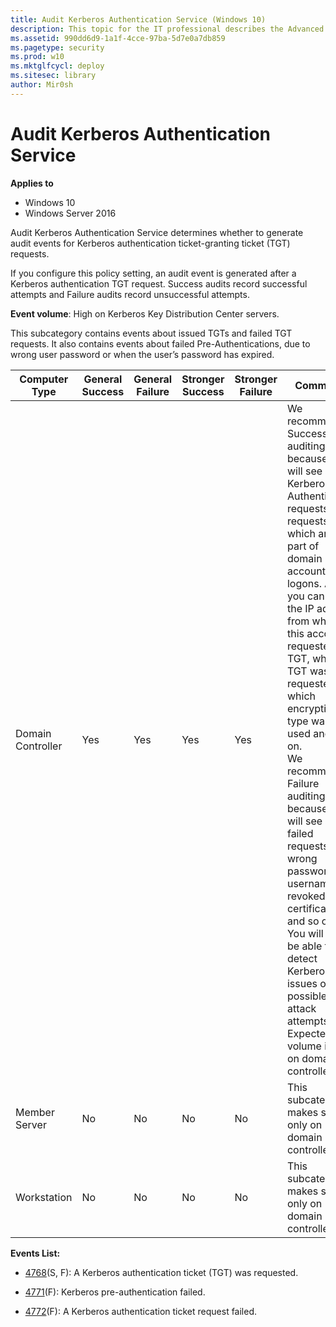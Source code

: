 ```yaml
---
title: Audit Kerberos Authentication Service (Windows 10)
description: This topic for the IT professional describes the Advanced Security Audit policy setting, Audit Kerberos Authentication Service, which determines whether to generate audit events for Kerberos authentication ticket-granting ticket (TGT) requests.
ms.assetid: 990dd6d9-1a1f-4cce-97ba-5d7e0a7db859
ms.pagetype: security
ms.prod: w10
ms.mktglfcycl: deploy
ms.sitesec: library
author: Mir0sh
---
```


# Audit Kerberos Authentication Service

**Applies to**
-   Windows 10
-   Windows Server 2016


Audit Kerberos Authentication Service determines whether to generate audit events for Kerberos authentication ticket-granting ticket (TGT) requests.

If you configure this policy setting, an audit event is generated after a Kerberos authentication TGT request. Success audits record successful attempts and Failure audits record unsuccessful attempts.

**Event volume**: High on Kerberos Key Distribution Center servers.

This subcategory contains events about issued TGTs and failed TGT requests. It also contains events about failed Pre-Authentications, due to wrong user password or when the user’s password has expired.

| Computer Type     | General Success | General Failure | Stronger Success | Stronger Failure | Comments                                                                                                                                                                                                                                                                                                                                                                                                                                                                                                                                                                              |
|-------------------|-----------------|-----------------|------------------|------------------|---------------------------------------------------------------------------------------------------------------------------------------------------------------------------------------------------------------------------------------------------------------------------------------------------------------------------------------------------------------------------------------------------------------------------------------------------------------------------------------------------------------------------------------------------------------------------------------|
| Domain Controller | Yes             | Yes             | Yes              | Yes              | We recommend Success auditing, because you will see all Kerberos Authentication requests (TGT requests), which are a part of domain account logons. Also, you can see the IP address from which this account requested a TGT, when TGT was requested, which encryption type was used and so on.<br>We recommend Failure auditing, because you will see all failed requests with wrong password, username, revoked certificate, and so on. You will also be able to detect Kerberos issues or possible attack attempts. <br>Expected volume is high on domain controllers. |
| Member Server     | No              | No              | No               | No               | This subcategory makes sense only on domain controllers.                                                                                                                                                                                                                                                                                                                                                                                                                                                                                                                              |
| Workstation       | No              | No              | No               | No               | This subcategory makes sense only on domain controllers.                                                                                                                                                                                                                                                                                                                                                                                                                                                                                                                              |

**Events List:**

-   [4768](event-4768.md)(S, F): A Kerberos authentication ticket (TGT) was requested.

-   [4771](event-4771.md)(F): Kerberos pre-authentication failed.

-   [4772](event-4772.md)(F): A Kerberos authentication ticket request failed.

